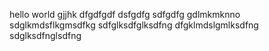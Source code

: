 hello
world
gjjhk
dfgdfgdf
dsfgdfg
sdfgdfg
gdlmkmknno
sdglkmdsflkgmsdfkg
sdfglksdfglksdfng
dfgklmdslgmlksdfng
sdglksdfnglsdfng
